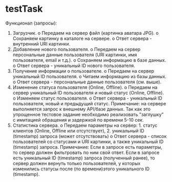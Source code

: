 # testTask
Функционал (запросы): 
1.	Загрузчик.
o	Передаем на сервер файл (картинка аватара JPG).
o	Сохраняем картинку в каталоге на сервере.
o	Ответ сервера - внутренний URI картинки.
2.	Добавление нового пользователя.
o	Передаем на сервер персональные данные пользователя (URI картинки, имя пользователя, email и т.д.).
o	Сохраняем информацию в базе данных.
o	Ответ сервера - уникальный ID нового пользователя.
3.	Получение информации о пользователе.
o	Передаем на сервер уникальный ID пользователя.
o	Читаем информацию из базы данных.
o	Ответ сервера - персональные данные пользователя (см. выше).
4.	Изменение статуса пользователя (Online, Offline).
o	Передаем на сервер уникальный ID пользователя и новый статус (Online, Offline).
o	Изменяем статус пользователя.
o	Ответ сервера - уникальный ID пользователя, новый и предыдущий статус.
Примечание: на сервере выполняется запрос к внешнему API/базе данных. Так как это упрощенное тестовое задание необходимо реализовать "заглушку” с имитацией обращения и задержкой по времени 5-10 сек.
5.	Статистика сервера.
o	Передаем параметры на сервер: 1. статус клиентов (Online, Offline или отсутствует), 2. уникальный ID (timestamp) запроса (может отсутствовать)
o	Ответ сервера - список пользователей со статусами и URI картинки, а также уникальный ID (timestamp) запроса.
Примечание: Если в запросе есть параметры, то сервер должен фильтровать по ним свой ответ. Если в запросе есть уникальный ID (timestamp) запроса (полученный ранее), то сервер должен вернуть только пользователей, у которых изменились статусы после (по времени)этого уникального ID (timestamp).
